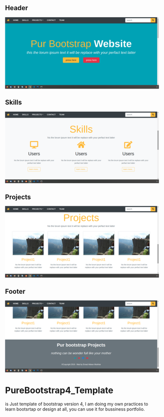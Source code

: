 ## Header
![alt text](https://raw.githubusercontent.com/OmdaMukhtar/PureBootstrap4Template/master/public/img/header.png)

## Skills
![alt text](https://raw.githubusercontent.com/OmdaMukhtar/PureBootstrap4Template/master/public/img/skills.png)

## Projects 
![alt text](https://raw.githubusercontent.com/OmdaMukhtar/PureBootstrap4Template/master/public/img/projects.png)

## Footer
![alt text](https://raw.githubusercontent.com/OmdaMukhtar/PureBootstrap4Template/master/public/img/footer.png)

# PureBootstrap4_Template
is Just template of bootstrap version 4, I am doing my own practices to learn bootsrtap or design at all, you can use it for bussiness portfolio.



